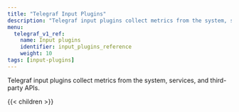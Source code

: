 ```yaml
---
title: "Telegraf Input Plugins"
description: "Telegraf input plugins collect metrics from the system, services, and third-party APIs."
menu:
  telegraf_v1_ref:
    name: Input plugins
    identifier: input_plugins_reference
    weight: 10
tags: [input-plugins]
---
```


Telegraf input plugins collect metrics from the system, services, and third-party APIs.

{{< children >}}
